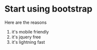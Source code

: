 # Start using bootstrap

Here are the reasons
1. it's mobile friendly
2. it's jquery free
3. it's lightning fast
